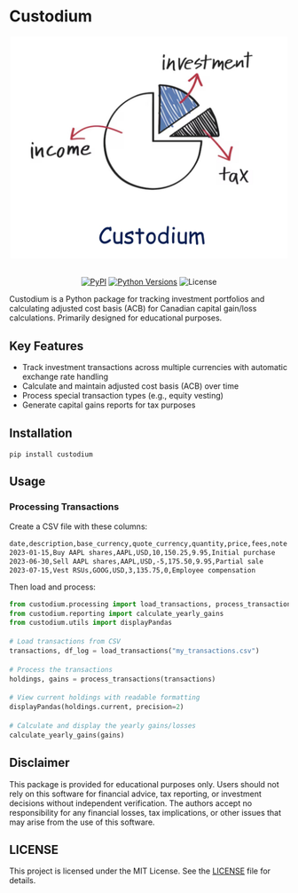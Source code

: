 # Custodium

<div align="center">

<img alt="Custodium" src="logo.jpg" width="500px" style="max-width: 100%;">
<br/>
<br/>

[![PyPI](https://img.shields.io/pypi/v/custodium?logoSize=auto)](https://pypi.org/project/custodium/)
[![Python Versions](https://img.shields.io/pypi/pyversions/custodium?logoSize=auto)](https://pypi.org/project/custodium/)
![License](https://img.shields.io/pypi/l/custodium?logo=auto)

</div>


Custodium is a Python package for tracking investment portfolios and calculating adjusted cost basis (ACB) for Canadian capital gain/loss calculations. Primarily designed for educational purposes.

## Key Features

- Track investment transactions across multiple currencies with automatic exchange rate handling
- Calculate and maintain adjusted cost basis (ACB) over time
- Process special transaction types (e.g., equity vesting)
- Generate capital gains reports for tax purposes

## Installation
```
pip install custodium
```

## Usage

### Processing Transactions

Create a CSV file with these columns:
```csv
date,description,base_currency,quote_currency,quantity,price,fees,note
2023-01-15,Buy AAPL shares,AAPL,USD,10,150.25,9.95,Initial purchase
2023-06-30,Sell AAPL shares,AAPL,USD,-5,175.50,9.95,Partial sale
2023-07-15,Vest RSUs,GOOG,USD,3,135.75,0,Employee compensation
```
Then load and process:

```python
from custodium.processing import load_transactions, process_transactions
from custodium.reporting import calculate_yearly_gains
from custodium.utils import displayPandas

# Load transactions from CSV
transactions, df_log = load_transactions("my_transactions.csv")

# Process the transactions
holdings, gains = process_transactions(transactions)

# View current holdings with readable formatting
displayPandas(holdings.current, precision=2)

# Calculate and display the yearly gains/losses
calculate_yearly_gains(gains)
```

## Disclaimer
This package is provided for educational purposes only. Users should not rely on this software for financial advice, tax reporting, or investment decisions without independent verification. The authors accept no responsibility for any financial losses, tax implications, or other issues that may arise from the use of this software.

## LICENSE

This project is licensed under the MIT License. See the [LICENSE](LICENSE) file for details.
